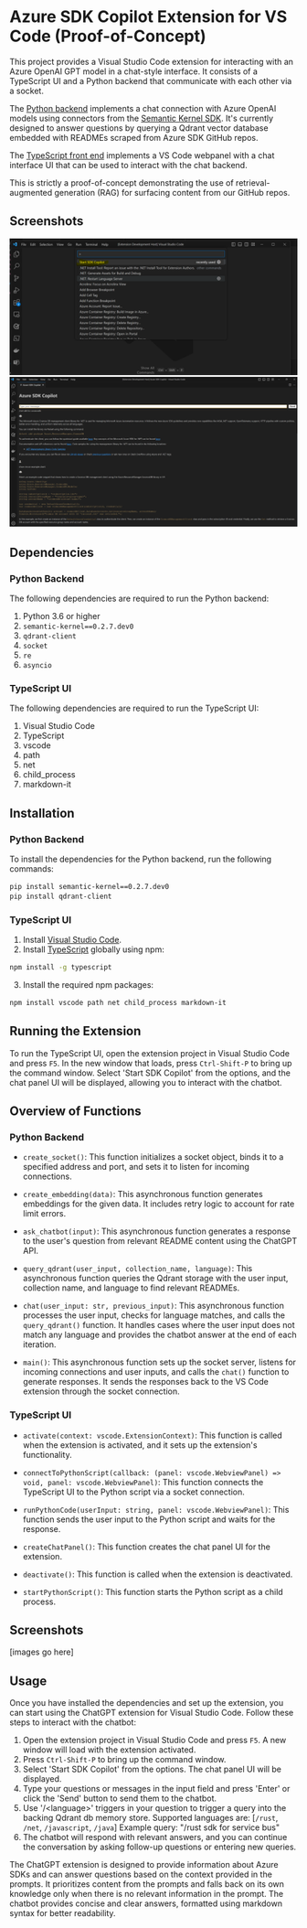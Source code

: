# Azure SDK Copilot Extension for VS Code (Proof-of-Concept)

This project provides a Visual Studio Code extension for interacting with an Azure OpenAI GPT model in a chat-style interface. It consists of a TypeScript UI and a Python backend that communicate with each other via a socket. 

The [Python backend](https://github.com/mario-guerra/azsdkchatbot/tree/main/python#readme) implements a chat connection with Azure OpenAI models using connectors from the [Semantic Kernel SDK](https://github.com/microsoft/semantic-kernel). It's currently designed to answer questions by querying a Qdrant vector database embedded with READMEs scraped from Azure SDK GitHub repos. 

The [TypeScript front end](https://github.com/mario-guerra/azsdkchatbot/blob/main/src/README.md) implements a VS Code webpanel with a chat interface UI that can be used to interact with the chat backend.

This is strictly a proof-of-concept demonstrating the use of retrieval-augmented generation (RAG) for surfacing content from our GitHub repos.

## Screenshots
![Start SDK Copilot](screenshots/Start_SDK_Copilot.png)
![Chat with SDK Copilot](screenshots/Chat_with_SDK_Copilot.png)

## Dependencies

### Python Backend

The following dependencies are required to run the Python backend:

1. Python 3.6 or higher
2. `semantic-kernel==0.2.7.dev0`
3. `qdrant-client`
4. `socket`
5. `re`
6. `asyncio`

### TypeScript UI

The following dependencies are required to run the TypeScript UI:

1. Visual Studio Code
2. TypeScript
3. vscode
4. path
5. net
6. child_process
7. markdown-it

## Installation

### Python Backend

To install the dependencies for the Python backend, run the following commands:

```bash
pip install semantic-kernel==0.2.7.dev0
pip install qdrant-client
```

### TypeScript UI

1. Install [Visual Studio Code](https://code.visualstudio.com/).
2. Install [TypeScript](https://www.typescriptlang.org/download) globally using npm:

```bash
npm install -g typescript
```

3. Install the required npm packages:

```bash
npm install vscode path net child_process markdown-it
```

## Running the Extension

To run the TypeScript UI, open the extension project in Visual Studio Code and press `F5`. In the new window that loads, press `Ctrl-Shift-P` to bring up the command window. Select 'Start SDK Copilot' from the options, and the chat panel UI will be displayed, allowing you to interact with the chatbot.

## Overview of Functions

### Python Backend

- `create_socket()`: This function initializes a socket object, binds it to a specified address and port, and sets it to listen for incoming connections.

- `create_embedding(data)`: This asynchronous function generates embeddings for the given data. It includes retry logic to account for rate limit errors.

- `ask_chatbot(input)`: This asynchronous function generates a response to the user's question from relevant README content using the ChatGPT API.

- `query_qdrant(user_input, collection_name, language)`: This asynchronous function queries the Qdrant storage with the user input, collection name, and language to find relevant READMEs.

- `chat(user_input: str, previous_input)`: This asynchronous function processes the user input, checks for language matches, and calls the `query_qdrant()` function. It handles cases where the user input does not match any language and provides the chatbot answer at the end of each iteration.

- `main()`: This asynchronous function sets up the socket server, listens for incoming connections and user inputs, and calls the `chat()` function to generate responses. It sends the responses back to the VS Code extension through the socket connection.

### TypeScript UI

- `activate(context: vscode.ExtensionContext)`: This function is called when the extension is activated, and it sets up the extension's functionality.

- `connectToPythonScript(callback: (panel: vscode.WebviewPanel) => void, panel: vscode.WebviewPanel)`: This function connects the TypeScript UI to the Python script via a socket connection.

- `runPythonCode(userInput: string, panel: vscode.WebviewPanel)`: This function sends the user input to the Python script and waits for the response.

- `createChatPanel()`: This function creates the chat panel UI for the extension.

- `deactivate()`: This function is called when the extension is deactivated.

- `startPythonScript()`: This function starts the Python script as a child process.

## Screenshots

[images go here]

## Usage

Once you have installed the dependencies and set up the extension, you can start using the ChatGPT extension for Visual Studio Code. Follow these steps to interact with the chatbot:

1. Open the extension project in Visual Studio Code and press `F5`. A new window will load with the extension activated.
2. Press `Ctrl-Shift-P` to bring up the command window.
3. Select 'Start SDK Copilot' from the options. The chat panel UI will be displayed.
4. Type your questions or messages in the input field and press 'Enter' or click the 'Send' button to send them to the chatbot.
5. Use '/\<language\>' triggers in your question to trigger a query into the backing Qdrant db memory store. Supported languages are: [`/rust`, `/net`, `/javascript`, `/java`]
      Example query: "/rust sdk for service bus"
6. The chatbot will respond with relevant answers, and you can continue the conversation by asking follow-up questions or entering new queries.

The ChatGPT extension is designed to provide information about Azure SDKs and can answer questions based on the context provided in the prompts. It prioritizes content from the prompts and falls back on its own knowledge only when there is no relevant information in the prompt. The chatbot provides concise and clear answers, formatted using markdown syntax for better readability.
